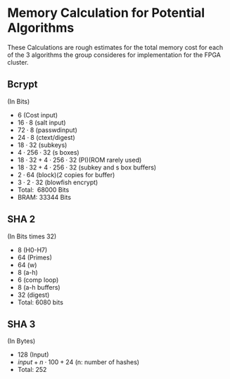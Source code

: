# Memory Calculation for Potential Algorithms
These Calculations are rough estimates for the total memory cost for each of the 3 algorithms the group consideres for implementation for the FPGA cluster.



## Bcrypt 
(In Bits)

- $6$ (Cost input)
- $16 \cdot 8$ (salt input)
- $72 \cdot 8$ (passwdinput)
- $24 \cdot 8$ (ctext/digest)
- $18 \cdot 32$ (subkeys)
- $4 \cdot 256 \cdot 32$ (s boxes)
- $18 \cdot 32 + 4 \cdot 256 \cdot 32$ (PI)(ROM rarely used)
- $18 \cdot 32 + 4 \cdot 256 \cdot 32$ (subkey and s box buffers)
- $2 \cdot 64$ (block)(2 copies for buffer)
- $3 \cdot 2 \cdot 32$ (blowfish encrypt)
- Total: $~68000$ Bits
- BRAM: $33344$ Bits 

## SHA 2
(In Bits times 32)

- $8$ (H0-H7)
- $64$ (Primes)
- $64$ (w)
- $8$ (a-h)
- $6$ (comp loop)
- $8$ (a-h buffers)
- $32$ (digest)
- Total: $6080$ bits

## SHA 3
(In Bytes)

- $128$ (Input)
- $input + n \cdot 100 + 24$ (n: number of hashes)
- Total: $252$ 